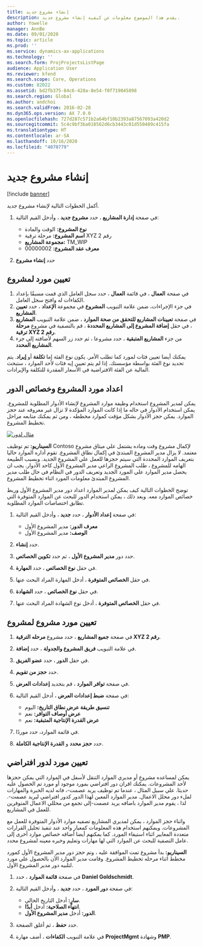 ```yaml
---
title: إنشاء مشروع جديد
description: يقدم هذا الموضوع معلومات عن كيفية إنشاء مشروع جديد.
author: Yowelle
manager: AnnBe
ms.date: 09/01/2020
ms.topic: article
ms.prod: ''
ms.service: dynamics-ax-applications
ms.technology: ''
ms.search.form: ProjProjectsListPage
audience: Application User
ms.reviewer: kfend
ms.search.scope: Core, Operations
ms.custom: 82022
ms.assetid: bd2fb375-84c6-428a-8e54-f0f719045898
ms.search.region: Global
ms.author: andchoi
ms.search.validFrom: 2016-02-28
ms.dyn365.ops.version: AX 7.0.0
ms.openlocfilehash: 727d287c571b2a64bf10b2393a87567093a420d2
ms.sourcegitcommit: 5c4c9bf3ba018562d6cb3443c01d550489c415fa
ms.translationtype: HT
ms.contentlocale: ar-SA
ms.lasthandoff: 10/16/2020
ms.locfileid: "4070779"
---
```

# <a name="create-a-new-project"></a>إنشاء مشروع جديد

[!include [banner](../includes/banner.md)]

أكمل الخطوات التالية لإنشاء مشروع جديد.

1. في صفحة **إدارة المشاريع** ، حدد **مشروع جديد** ، وأدخل القيم التالية:

    - **نوع المشروع:** الوقت والمادة
    - **اسم المشروع:** مرحلة ترقية XYZ رقم 2
    - **مجموعة المشاريع:** TM\_WIP
    - **معرف عقد المشروع:** 00000002

2. حدد **إنشاء مشروع**

## <a name="assign-a-resource-to-a-project"></a>تعيين مورد لمشروع

1. في صفحة **العمال** ، في قائمة **العمال** ، حدد سجل العامل الذي قمت مسبقًا بإعداد الكفاءات له وافتح سجل العامل.
2. في جزء الإجراءات، ضمن علامة التبويب **المشروع** في مجموعة **الإعداد** ، حدد **تعيين المشاريع**.
3. في صفحة **تعيينات المشاريع للتحقق من صحة الموارد** ، ضمن علامة التبويب **المشاريع** ، في حقل **إضافة المشروع إلى المشاريع المحددة** ، قم بالتصفية في مشروع **مرحلة ترقية XYZ رقم 2**.
4. من جزء **المشاريع المتبقية** ، حدد مشروعا ، ثم حدد زر السهم لأضافته إلى جزء **المشاريع المحدد**.

يمكنك أيضا تعيين فئات لمورد كما تطلب الأمر. يكون نوع الفئة إما **تكلفة** أو **إيراد**. يتم تحديد نوع الفئة بواسطة مؤسستك. إذا لم يتم تعيين إيه فئات لأحد الموارد ، ستبحث المالية عن الفئة الافتراضية في الأسعار المقدرة للتكلفة والإيرادات.

## <a name="set-up-project-resource-and-role-characteristics"></a>اعداد مورد المشروع وخصائص الدور

يمكن لمدير المشروع استخدام وظيفة موارد المشروع لإنشاء الأدوار المطلوبة للمشروع. يمكن استخدام الأدوار في حاله ما إذا كانت الموارد المؤكدة لا تزال غير معروفه عند حجز الموارد. يمكن حجز الأدوار بشكل مؤقت كموارد مخططه ، ومن ثم يمكنك متابعه مراحل تخطيط المشروع.

[![مثال لدور](./media/projectresourcing05.jpg)](./media/projectresourcing05.jpg) 

**السيناريو:** تم توظيف Contoso لإكمال مشروع وقت وماده يشتمل علي ميثاق مشروع معتمد. لا يزال مدير المشروع المبتدئ في إكمال نطاق المشروع. تقوم أداره الموارد حاليا بتعريف الموارد المحددة التي سيتم حجزها للعمل علي المشروع الجديد. وبسبب الطبيعة الهامه للمشروع ، طلب المشروع الراعي مدير المشروع الأول كاحد الأدوار. يجب ان يحصل مدير الموارد علي المورد الجديد وتعريف الدور في النظام في حال طلب مدير المشروع المبتدئ معلومات المورد اثناء تخطيط المشروع.

توضح الخطوات التالية كيف يمكن لمدير الموارد اعداد دور مدير المشروع الأول وربط خصائص الموارد معه. وبعد ذلك ، يمكن استخدام الدور للبحث عن الموارد المتوفرة التي تطابق اختصاصات الموارد المطلوبة.

1. في صفحة **إعداد الأدوار** ، حدد **جديد** ، وأدخل القيم التالية:

    - **معرف الدور:** مدير المشروع الأول
    - **الوصف:** مدير المشروع الأول

2. حدد **إنشاء**.
3. حدد دور **مدير المشروع الأول** ، ثم حدد **تكوين الخصائص**.
4. في حقل **نوع الخصائص** ، حدد **المهارة**.
5. في حقل **الخصائص المتوفرة** ، أدخل المهارة المراد البحث عنها.
6. في حقل **نوع الخصائص** ، حدد **الشهادة**.
7. في حقل **الخصائص المتوفرة** ، أدخل نوع الشهادة المراد البحث عنها.

## <a name="assign-a-project-resource-to-a-project"></a>تعيين مورد مشروع لمشروع

1. في صفحة **جميع المشاريع** ، حدد مشروع **مرحله الترقية XYZ رقم 2**.
2. في علامة التبويب **فريق المشروع والجدولة** ، حدد **إضافة**.
3. في حقل **الدور** ، حدد **عضو الفريق**.
4. حدد **حجز من تقويم**.
5. في صفحة **توافر الموارد** ، قم بتحديد **إعدادات العرض**.
6. في صفحة **ضبط إعدادات العرض** ، أدخل القيم التالية:

    - **تنسيق طريقة عرض نطاق التاريخ:** اليوم
    - **عرض أوصاف التوافر:** نعم
    - **عرض القدرة الإنتاجية المتبقية:** نعم

7. في قائمة الموارد، حدد موردًا.
8. حدد **حجز محدد** و **القدرة الإنتاجية الكاملة**.

## <a name="assign-a-resource-to-a-default-role"></a>تعيين مورد لدور افتراضي

يمكن لمساعده مشروع أو مديري الموارد التنقل لأسفل في الموارد التي يمكن حجزها لأحد المشروعات. يمكنك اقران دور افتراضي بمورد موجود أو مورد تم الحصول عليه حديثا. علي سبيل المثال ، عندما تم توظيف يريد عصمت-، فانه لديه الخبرة والمهارات لملء دور محلل الاعمال. مدير الموارد المعين لهذا الدور كدور افتراضي ليريد عصمت-. لذا ، يقوم مدير الموارد باضافه يريد عصمت-إلى تجمع من محللي الاعمال المتوفرين للعمل في المشاريع.

واثناء حجز الموارد ، يمكن لمديري المشاريع تصفيه موارد الأدوار المتوفرة للعمل مع المشروعات. ويمكنهم استخدام هذه المعلومات كمعيار واحد عند تنفيذ تحليل القرارات متعددة المعايير اثناء استيفاء المورد. كما يمكنهم أيضا أضافه خصائص موارد أخرى إلى عامل التصفية للبحث عن الموارد التي لها مهارات وتعليم وخبره معينه لمشروع محدد.

**السيناريو:** بدأ مشروع تمت الموافقة عليه ، وتم حجز دور مدير المشروع الأول كمورد مخطط اثناء مرحله تخطيط المشروع. وقامت مدير الموارد الآن بالحصول علي مورد لتلبيه دور مدير المشروع الأول.

1. في صفحة **قائمة الموارد** ، حدد **Daniel Goldschmidt**.
2. في صفحة **دور المورد** ، حدد **جديد** ، وأدخل القيم التالية:

    - **سارٍ:** أدخل التاريخ الحالي.
    - **انتهاء الصلاحية:** أدخل **أبدًا**.
    - **الدور:** أدخل **مدير المشروع الأول**.

3. حدد **حفظ** ، ثم أغلق الصفحة.
4. في علامة التبويب **الكفاءات** ، أضف مهارة **ProjectMgmt** وشهادة **PMP**.

